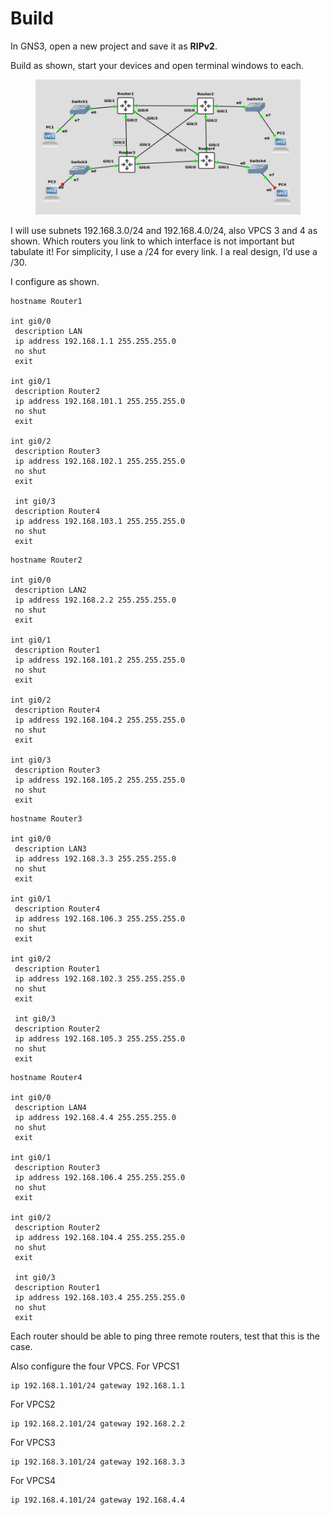 # Build

In GNS3, open a new project and save it as **RIPv2**.&#x20;

Build as shown, start your devices and open terminal windows to each.

<figure><img src="../.gitbook/assets/image (16).png" alt=""><figcaption></figcaption></figure>

I will use subnets 192.168.3.0/24 and 192.168.4.0/24, also VPCS 3 and 4 as shown. Which routers you link to which interface is not important but tabulate it! For simplicity, I use a /24 for every link. I a real design, I’d use a /30.

I configure as shown.

```
hostname Router1

int gi0/0
 description LAN
 ip address 192.168.1.1 255.255.255.0
 no shut
 exit

int gi0/1
 description Router2
 ip address 192.168.101.1 255.255.255.0
 no shut
 exit

int gi0/2
 description Router3
 ip address 192.168.102.1 255.255.255.0
 no shut
 exit
 
 int gi0/3
 description Router4
 ip address 192.168.103.1 255.255.255.0
 no shut
 exit
```

```
hostname Router2

int gi0/0
 description LAN2
 ip address 192.168.2.2 255.255.255.0
 no shut
 exit

int gi0/1
 description Router1
 ip address 192.168.101.2 255.255.255.0
 no shut
 exit

int gi0/2
 description Router4
 ip address 192.168.104.2 255.255.255.0
 no shut
 exit
 
int gi0/3
 description Router3
 ip address 192.168.105.2 255.255.255.0
 no shut
 exit

```

```
hostname Router3

int gi0/0
 description LAN3
 ip address 192.168.3.3 255.255.255.0
 no shut
 exit

int gi0/1
 description Router4
 ip address 192.168.106.3 255.255.255.0
 no shut
 exit

int gi0/2
 description Router1
 ip address 192.168.102.3 255.255.255.0
 no shut
 exit
 
 int gi0/3
 description Router2
 ip address 192.168.105.3 255.255.255.0
 no shut
 exit

```

```
hostname Router4

int gi0/0
 description LAN4
 ip address 192.168.4.4 255.255.255.0
 no shut
 exit

int gi0/1
 description Router3
 ip address 192.168.106.4 255.255.255.0
 no shut
 exit

int gi0/2
 description Router2
 ip address 192.168.104.4 255.255.255.0
 no shut
 exit
 
 int gi0/3
 description Router1
 ip address 192.168.103.4 255.255.255.0
 no shut
 exit

```

Each router should be able to ping three remote routers, test that this is the case.

Also configure the four VPCS. For VPCS1

```
ip 192.168.1.101/24 gateway 192.168.1.1
```

For VPCS2

```
ip 192.168.2.101/24 gateway 192.168.2.2
```

For VPCS3

```
ip 192.168.3.101/24 gateway 192.168.3.3
```

For VPCS4

```
ip 192.168.4.101/24 gateway 192.168.4.4
```
